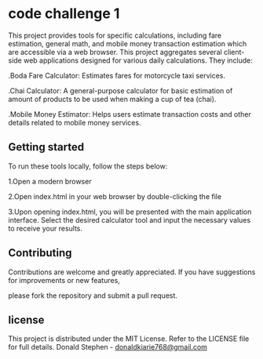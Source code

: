 # code challenge 1

This project provides tools for specific calculations, including fare estimation, general math, and mobile money transaction estimation which are accessible via a web browser. This project aggregates several client-side web applications designed for various daily calculations. They include:

 .Boda Fare Calculator: Estimates fares for motorcycle taxi services.

 .Chai Calculator: A general-purpose calculator for   basic  estimation of amount of products to be used when making a cup of tea (chai).

 .Mobile Money Estimator: Helps users estimate transaction costs and other details related to mobile money services.

 ## Getting started

 To run these tools locally, follow the steps below:

   1.Open a modern browser

   2.Open index.html in your web browser by double-clicking the file

   3.Upon opening index.html, you will be presented with the main application interface. Select the desired calculator tool and input the necessary values to receive your results.

## Contributing

Contributions are welcome and greatly appreciated. If you have suggestions for improvements or new features,

please fork the repository and submit a pull request.

## license

This project is distributed under the MIT License. Refer to the LICENSE file for full details. Donald Stephen - donaldkiarie768@gmail.com
